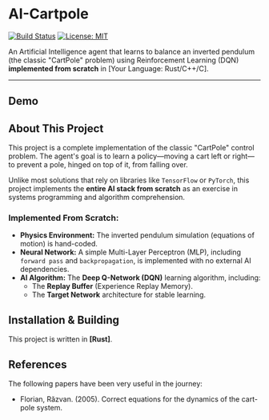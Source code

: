 # AI-Cartpole

[![Build Status](https://img.shields.io/github/actions/workflow/status/Miguevrgo/AI-Cartpole/build.yml?branch=main)](https://github.com/YOUR_USERNAME/AI-Cartpole/actions)
[![License: MIT](https://img.shields.io/badge/License-MIT-blue.svg)](LICENSE)

An Artificial Intelligence agent that learns to balance an inverted pendulum (the classic "CartPole" problem) using Reinforcement Learning (DQN) **implemented from scratch** in [Your Language: Rust/C++/C].

---

## Demo

## About This Project

This project is a complete implementation of the classic "CartPole" control problem. The agent's goal is to learn a policy—moving a cart left or right—to prevent a pole, hinged on top of it, from falling over.

Unlike most solutions that rely on libraries like `TensorFlow` or `PyTorch`, this project implements the **entire AI stack from scratch** as an exercise in systems programming and algorithm comprehension.

### Implemented From Scratch:

* **Physics Environment:** The inverted pendulum simulation (equations of motion) is hand-coded.
* **Neural Network:** A simple Multi-Layer Perceptron (MLP), including `forward pass` and `backpropagation`, is implemented with no external AI dependencies.
* **AI Algorithm:** The **Deep Q-Network (DQN)** learning algorithm, including:
    * The **Replay Buffer** (Experience Replay Memory).
    * The **Target Network** architecture for stable learning.

## Installation & Building

This project is written in **[Rust]**.

## References

The following papers have been very useful in the journey:

- Florian, Răzvan. (2005). Correct equations for the dynamics of the cart-pole system. 
